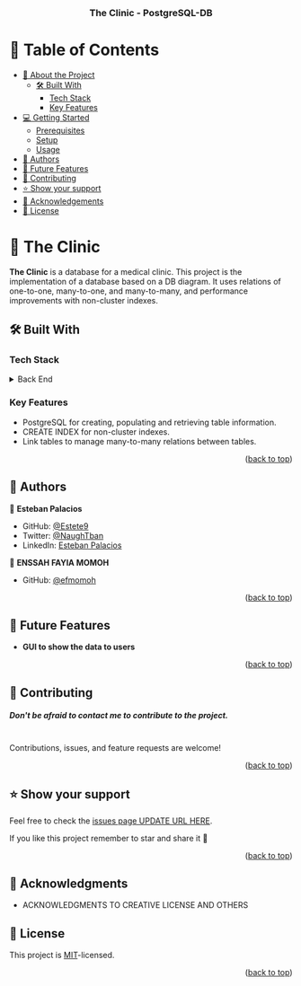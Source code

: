 <a name="readme-top"></a>

<div align="center">
  <br/>

  <h3><b>The Clinic - PostgreSQL-DB</b></h3>

</div>

<!-- TABLE OF CONTENTS -->

# 📗 Table of Contents

- [📖 About the Project](#about-project)
  - [🛠 Built With](#built-with)
    - [Tech Stack](#tech-stack)
    - [Key Features](#key-features)
  <!-- - [Preview - Live Demo](#live-demo) -->
- [💻 Getting Started](#getting-started)
  - [Prerequisites](#prerequisites)
  - [Setup](#setup)
  <!-- - [Install](#install) -->
  - [Usage](#usage)
- [👥 Authors](#authors)
- [🔭 Future Features](#future-features)
- [🤝 Contributing](#contributing)
- [⭐️ Show your support](#support)
- [🙏 Acknowledgements](#acknowledgements)
- [📝 License](#license)

<!-- PROJECT DESCRIPTION -->

# 📖 The Clinic <a name="about-project"></a>

**The Clinic** is a database for a medical clinic. This project is the implementation of a database based on a DB diagram. It uses relations of one-to-one, many-to-one, and many-to-many, and performance improvements with non-cluster indexes.

## 🛠 Built With <a name="built-with"></a>

### Tech Stack <a name="tech-stack"></a>

  <details>
    <summary>Back End</summary>
<ul>
<li><a href="https://www.postgresql.org">PostgreSQL</a></li>
<li><a href="https://www.pgadmin.org">PGAdmin</a></li>
<li><a href="https://www.google.com/url?sa=t&rct=j&q=&esrc=s&source=web&cd=&cad=rja&uact=8&ved=2ahUKEwj90tbxjcaCAxWQlmoFHSDIC5IQtwJ6BAgiEAI&url=https%3A%2F%2Fwww.youtube.com%2Fwatch%3Fv%3D1HrV6akJFvg&usg=AOvVaw19-zpXnJq1tPpmYnTCQcAh&opi=89978449">SQL Shell</a></li>
</ul>
  </details>

<!-- Features -->

### Key Features <a name="key-features"></a>
- PostgreSQL for creating, populating and retrieving table information.
- CREATE INDEX for non-cluster indexes.
- Link tables to manage many-to-many relations between tables.

<p align="right">(<a href="#readme-top">back to top</a>)</p>

<!-- GETTING STARTED --

## 💻 Getting Started <a name="getting-started"></a>

To get a local copy up and running, follow these steps.

### Prerequisites

To run this project you need:

- PostgreSQL installed and running in your computer
- psql installed in your environment
- An empty database to use

### Setup

- Run the commands in schema_based_on_diagram.sql to create all the tables


<!-- ### Install
Install psql and PostgreSQL


### Usage
- Make sure all the commands in schema_based_on_diagram.sql ran without errors.
- Run the queries necessary.


<!-- AUTHORS -->

## 👥 Authors <a name="authors"></a>

👤 **Esteban Palacios**

- GitHub: [@Estete9](https://github.com/Estete9)
- Twitter: [@NaughTban](https://twitter.com/NaughTban)
- LinkedIn: [Esteban Palacios](https://www.linkedin.com/in/dev-esteban-palacios/)

👤 **ENSSAH FAYIA MOMOH**

- GitHub: [@efmomoh](https://github.com/efmomoh)


<p align="right">(<a href="#readme-top">back to top</a>)</p>

<!-- FUTURE FEATURES -->

## 🔭 Future Features <a name="future-features"></a>


- **GUI to show the data to users**

<p align="right">(<a href="#readme-top">back to top</a>)</p>

<!-- CONTRIBUTING -->

## 🤝 Contributing <a name="contributing"></a>

##### Don't be afraid to contact me to contribute to the project.


<br>
Contributions, issues, and feature requests are welcome!




<p align="right">(<a href="#readme-top">back to top</a>)</p>

<!-- SUPPORT -->

## ⭐️ Show your support <a name="support"></a>
Feel free to check the [issues page UPDATE URL HERE](https://github.com/Estete9/vet-clinic-psql/issues).


If you like this project remember to star and share it 🥳️

<p align="right">(<a href="#readme-top">back to top</a>)</p>

<!-- ACKNOWLEDGEMENTS -->

## 🙏 Acknowledgments <a name="acknowledgements"></a>


- ACKNOWLEDGMENTS TO CREATIVE LICENSE AND OTHERS

<!-- LICENSE -->

## 📝 License <a name="license"></a>

This project is [MIT](./MIT.md)-licensed.

<p align="right">(<a href="#readme-top">back to top</a>)</p>
